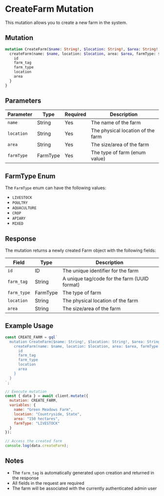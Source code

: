 # CreateFarm Mutation

This mutation allows you to create a new farm in the system.

## Mutation

```graphql
mutation CreateFarm($name: String!, $location: String!, $area: String!, $farmType: FarmType!) {
  createFarm(name: $name, location: $location, area: $area, farmType: $farmType) {
    id
    farm_tag
    farm_type
    location
    area
  }
}
```

## Parameters

| Parameter | Type | Required | Description |
|-----------|------|----------|-------------|
| `name` | String | Yes | The name of the farm |
| `location` | String | Yes | The physical location of the farm |
| `area` | String | Yes | The size/area of the farm |
| `farmType` | FarmType | Yes | The type of farm (enum value) |

## FarmType Enum

The `FarmType` enum can have the following values:
- `LIVESTOCK`
- `POULTRY`
- `AQUACULTURE`
- `CROP`
- `APIARY`
- `MIXED`

## Response

The mutation returns a newly created Farm object with the following fields:

| Field | Type | Description |
|-------|------|-------------|
| `id` | ID | The unique identifier for the farm |
| `farm_tag` | String | A unique tag/code for the farm (UUID format) |
| `farm_type` | FarmType | The type of farm |
| `location` | String | The physical location of the farm |
| `area` | String | The size/area of the farm |

## Example Usage

```javascript
const CREATE_FARM = gql`
  mutation CreateFarm($name: String!, $location: String!, $area: String!, $farmType: FarmType!) {
    createFarm(name: $name, location: $location, area: $area, farmType: $farmType) {
      id
      farm_tag
      farm_type
      location
      area
    }
  }
`;

// Execute mutation
const { data } = await client.mutate({
  mutation: CREATE_FARM,
  variables: {
    name: "Green Meadows Farm",
    location: "Countryside, State",
    area: "150 hectares",
    farmType: "LIVESTOCK"
  }
});

// Access the created farm
console.log(data.createFarm);
```

## Notes

- The `farm_tag` is automatically generated upon creation and returned in the response
- All fields in the request are required
- The farm will be associated with the currently authenticated admin user
